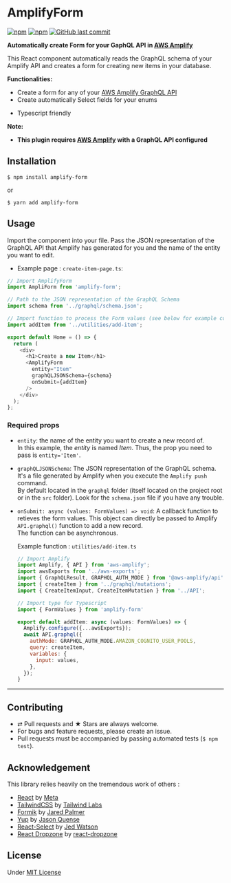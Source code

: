 # AmplifyForm

[![npm](https://img.shields.io/npm/v/amplify-form.svg?style=flat-square)](https://www.npmjs.com/package/amplify-form)
[![npm](https://img.shields.io/npm/dt/amplify-form.svg?style=flat-square)](https://www.npmjs.com/package/amplify-form)
[![GitHub last commit](https://img.shields.io/github/last-commit/sicamois/amplify-form.svg?style=flat-square)](https://github.com/sicamois/amplify-form)

**Automatically create Form for your GaphQL API in [AWS Amplify](https://github.com/aws-amplify/amplify-js)**

This React component automatically reads the GraphQL schema of your Amplify API and creates a form for creating new items in your database.

**Functionalities:**

- Create a form for any of your [AWS Amplify GraphQL API](https://docs.amplify.aws/lib/graphqlapi/getting-started/q/platform/js/)
- Create automatically Select fields for your enums
<!-- - Add files or images, they are automaticcaly uploaded to your [AWS Amplify Storage](https://docs.amplify.aws/lib/storage/getting-started/q/platform/js/)
- Add relationship between items
- Display custom field labels
- Customize form apperance
- Customize field apperance -->
- Typescript friendly

**Note:**

- **This plugin requires [AWS Amplify](https://github.com/aws-amplify/amplify-js) with a GraphQL API configured**

## Installation

```console
$ npm install amplify-form
```

or

```console
$ yarn add amplify-form
```

## Usage

Import the component into your file. Pass the JSON representation of the GraphQL API that Amplify has generated for you and the name of the entity you want to edit.

- Example page : `create-item-page.ts`:

```js
// Import AmplifyForm
import AmpliForm from 'amplify-form';

// Path to the JSON representation of the GraphQL Schema
import schema from '../graphql/schema.json';

// Import function to process the Form values (see below for example code)
import addItem from '../utilities/add-item';

export default Home = () => {
  return (
    <div>
      <h1>Create a new Item</h1>
      <AmplifyForm
        entity="Item"
        graphQLJSONSchema={schema}
        onSubmit={addItem}
      />
    </div>
  );
};
```

### Required props

- `entity`: the name of the entity you want to create a new record of.  
  In this example, the _entity_ is named _Item_. Thus, the prop you need to pass is `entity='Item'`.

- `graphQLJSONSchema`: The JSON representation of the GraphQL schema. It's a file generated by Amplify when you execute the `Amplify push` command.  
  By default located in the `graphql` folder (itself located on the project root or in the `src` folder). Look for the `schema.json` file if you have any trouble.

- `onSubmit: async (values: FormValues) => void`: A callback function to retieves the form values. This object can directly be passed to Amplify `API.graphql()` function to add a new record.  
  The function can be asynchronous.

  Example function : `utilities/add-item.ts`

  ```js
  // Import Amplify
  import Amplify, { API } from 'aws-amplify';
  import awsExports from '../aws-exports';
  import { GraphQLResult, GRAPHQL_AUTH_MODE } from '@aws-amplify/api';
  import { createItem } from '../graphql/mutations';
  import { CreateItemInput, CreateItemMutation } from '../API';

  // Import type for Typescript
  import { FormValues } from 'amplify-form'

  export default addItem: async (values: FormValues) => {
    Amplify.configure({...awsExports});
    await API.graphql({
      authMode: GRAPHQL_AUTH_MODE.AMAZON_COGNITO_USER_POOLS,
      query: createItem,
      variables: {
        input: values,
      },
    });
  }

  ```

<!-- ## Add images or files

### File field declaration

### Amplify storage props -->

<!-- ## Relationship -->

<!-- ## Field labels -->

<!-- ## Theming -->

<!-- ## Field customisation -->

---

## Contributing

- ⇄ Pull requests and ★ Stars are always welcome.
- For bugs and feature requests, please create an issue.
- Pull requests must be accompanied by passing automated tests (`$ npm test`).

## Acknowledgement

This library relies heavily on the tremendous work of others :

- [React](https://github.com/facebook/react) by [Meta](https://github.com/facebook)
- [TailwindCSS](https://github.com/tailwindlabs/tailwindcss) by [Tailwind Labs](https://github.com/tailwindlabs)
- [Formik](https://github.com/jaredpalmer/formik) by [Jared Palmer](https://github.com/jaredpalmer)
- [Yup](https://github.com/jquense/yup) by [Jason Quense](https://github.com/jquense)
- [React-Select](https://github.com/JedWatson/react-select) by [Jed Watson](https://github.com/JedWatson)
- [React Dropzone](https://github.com/react-dropzone/react-dropzone) by [react-dropzone](https://github.com/react-dropzone)

## License

Under [MIT License](LICENSE)
